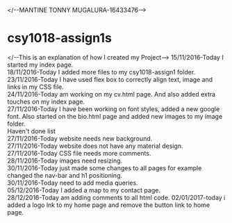 </--MANTINE TONNY MUGALURA-16433476-->
# csy1018-assign1s
</--This is an explanation of how I created my Project-->
15/11/2016-Today I started my index page.<br>
18/11/2016-Today I added more files to my csy1018-assign1 folder.<br>
23/11/2016-Today I have used flex box to correctly align text, image and links in my CSS file.<br>
24/11/2016-Today am working on my cv.html page. And also added extra touches on my index page.<br>
27/11/2016-Today I have been working on font styles, added a new google font. Also started on the bio.html page and added new images to my image folder.<br>
Haven't done list<br>
27/11/2016-Today website needs new background.<br>
27/11/2016-Today website does not have any material design.<br>
27/11/2016-Today CSS file needs more comments.<br>
28/11/2016-Today images need resizing.<br>
30/11/2016-Today just made some changes to all pages for example changed the nav-bar and h1 positioning.<br>
30/11/2016-Today need to add media queries.<br>
05/12/2016-Today I added a map to my contact page.<br>
28/12/2016-Today am adding comments to all html code.
02/01/2017-today i added a logo lnk to my home page and remove the button link to home page.

